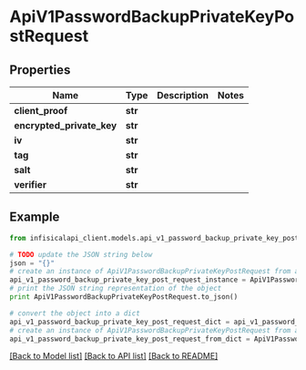 # ApiV1PasswordBackupPrivateKeyPostRequest


## Properties
Name | Type | Description | Notes
------------ | ------------- | ------------- | -------------
**client_proof** | **str** |  | 
**encrypted_private_key** | **str** |  | 
**iv** | **str** |  | 
**tag** | **str** |  | 
**salt** | **str** |  | 
**verifier** | **str** |  | 

## Example

```python
from infisicalapi_client.models.api_v1_password_backup_private_key_post_request import ApiV1PasswordBackupPrivateKeyPostRequest

# TODO update the JSON string below
json = "{}"
# create an instance of ApiV1PasswordBackupPrivateKeyPostRequest from a JSON string
api_v1_password_backup_private_key_post_request_instance = ApiV1PasswordBackupPrivateKeyPostRequest.from_json(json)
# print the JSON string representation of the object
print ApiV1PasswordBackupPrivateKeyPostRequest.to_json()

# convert the object into a dict
api_v1_password_backup_private_key_post_request_dict = api_v1_password_backup_private_key_post_request_instance.to_dict()
# create an instance of ApiV1PasswordBackupPrivateKeyPostRequest from a dict
api_v1_password_backup_private_key_post_request_from_dict = ApiV1PasswordBackupPrivateKeyPostRequest.from_dict(api_v1_password_backup_private_key_post_request_dict)
```
[[Back to Model list]](../README.md#documentation-for-models) [[Back to API list]](../README.md#documentation-for-api-endpoints) [[Back to README]](../README.md)


